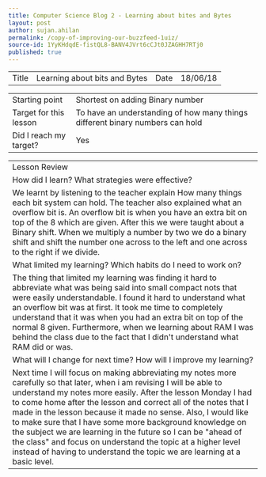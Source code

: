 ```yaml
---
title: Computer Science Blog 2 - Learning about bites and Bytes
layout: post
author: sujan.ahilan
permalink: /copy-of-improving-our-buzzfeed-1uiz/
source-id: 1YyKHdqdE-fistQL8-BANV4JVrt6cCJt0JZAGHH7RTj0
published: true
---
```

<table>
  <tr>
    <td>Title</td>
    <td>Learning about bits and Bytes</td>
    <td>Date</td>
    <td>18/06/18</td>
  </tr>
</table>


<table>
  <tr>
    <td>Starting point</td>
    <td>Shortest on adding Binary number</td>
  </tr>
  <tr>
    <td>Target for this lesson</td>
    <td>To have an understanding of how many things different binary numbers can hold</td>
  </tr>
  <tr>
    <td>Did I reach my target?</td>
    <td>Yes</td>
  </tr>
</table>


<table>
  <tr>
    <td>Lesson Review</td>
  </tr>
  <tr>
    <td>How did I learn? What strategies were effective? </td>
  </tr>
  <tr>
    <td>We learnt by listening to the teacher explain How many things each bit system can hold. The teacher also explained what an overflow bit is. An overflow bit is when you have an extra bit on top of the 8 which are given. After this we were taught about a Binary shift. When we multiply a number by two we do a binary shift and shift the number one across to the left and one across to the right if we divide.</td>
  </tr>
  <tr>
    <td>What limited my learning? Which habits do I need to work on? </td>
  </tr>
  <tr>
    <td>The thing that limited my learning was finding it hard to abbreviate what was being said into small compact nots that were easily understandable. I found it hard to understand what an overflow bit was at first. It took me time to completely understand that it was when you had an extra bit on top of the normal 8 given. Furthermore, when we learning about RAM I was behind the class due to the fact that I didn't understand what RAM did or was.

</td>
  </tr>
  <tr>
    <td>What will I change for next time? How will I improve my learning?</td>
  </tr>
  <tr>
    <td>Next time I will focus on making abbreviating my notes more carefully so that later, when i am revising I will be able to understand my notes more easily. After the lesson Monday I had to come home after the lesson and correct all of the notes that I made in the lesson because it made no sense. Also, I would like to make sure that I have some more background knowledge on the subject we are learning in the future so I can be "ahead of the class" and focus on understand the topic at a higher level instead of having to understand the topic we are learning at a basic level.</td>
  </tr>
</table>


